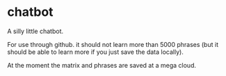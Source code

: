 # chatbot
A silly little chatbot.

For use through github. it should not learn more than 5000 phrases (but it should be able to learn more if you just save the data locally).

At the moment the matrix and phrases are saved at a mega cloud.
